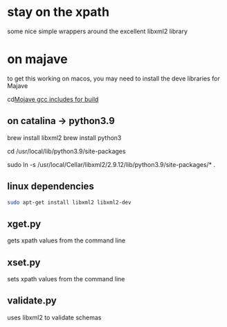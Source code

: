 # stay on the xpath

some nice simple wrappers around the excellent libxml2 library

# on majave
to get this working on macos, you may need to install the deve libraries for Majave

cd[Mojave gcc includes for build](https://silvae86.github.io/sysadmin/mac/osx/mojave/beta/libxml2/2018/07/05/fixing-missing-headers-for-homebrew-in-mac-osx-mojave/)

## on catalina -> python3.9

brew install libxml2
brew install python3

cd /usr/local/lib/python3.9/site-packages

sudo ln -s /usr/local/Cellar/libxml2/2.9.12/lib/python3.9/site-packages/* .

## linux dependencies
```bash
sudo apt-get install libxml2 libxml2-dev
```

## xget.py

gets xpath values from the command line

## xset.py

sets xpath values from the command line

## validate.py

uses libxml2 to validate schemas




